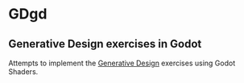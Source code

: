 # GDgd
## Generative Design exercises in Godot

Attempts to implement the [Generative Design](www.generative-gestaltung.de/2/) exercises using Godot Shaders.
